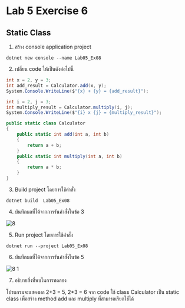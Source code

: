 # Lab 5 Exercise 6

## Static Class


1. สร้าง console application project

```
dotnet new console --name Lab05_Ex08
```
2. เปลี่ยน code ให้เป็นดังต่อไปนี้

```cs
int x = 2, y = 3;
int add_result = Calculator.add(x, y);
System.Console.WriteLine($"{x} + {y} = {add_result}");

int i = 2, j = 3;
int multiply_result = Calculator.multiply(i, j);
System.Console.WriteLine($"{i} x {j} = {multiply_result}");

public static class Calculator
{
    public static int add(int a, int b)
    {
        return a + b;
    }
    public static int multiply(int a, int b)
    {
        return a * b;
    }
}
```

3. Build project โดยการใช้คำสั่ง

```
dotnet build  Lab05_Ex08
```

4. บันทึกผลที่ได้จากการรันคำสั่งในข้อ 3

![8](https://github.com/Siriratda/03376836-OOP-2566-Lab-05/assets/144195995/51a2a4ed-f264-40c0-bd1e-f3864e9bf886)

5. Run project โดยการใช้คำสั่ง

```
dotnet run --project Lab05_Ex08
```

6. บันทึกผลที่ได้จากการรันคำสั่งในข้อ 5

![8 1](https://github.com/Siriratda/03376836-OOP-2566-Lab-05/assets/144195995/1dec37ba-f48a-40a6-8ee4-e64a6a11cb1c)

7. อธิบายสิ่งที่พบในการทดลอง

โปรแกรมจะแสดงผล 2+3 = 5, 2*3 = 6 จาก code ใช้ class Calculator เป็น static class เพื่อสร้าง method add และ multiply ที่สามารถเรียกใช้ได้
